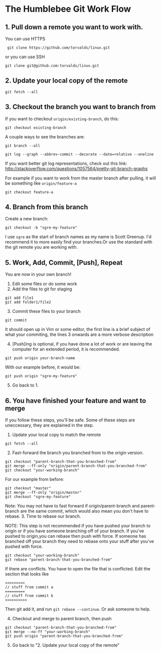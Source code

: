 # The Humblebee Git Work Flow
## 1. Pull down a remote you want to work with.
 
You can use HTTPS
```
 git clone https://github.com/torvalds/linux.git
 ```
 or you can use SSH
 ```
 git clone git@github.com:torvalds/linux.git
 ```
## 2. Update your local copy of the remote                      
 ```                                                          
 git fetch --all                                              
 ```
## 3. Checkout the branch you want to branch from
If you want to checkout `origin/existing-branch`, do this:
```
git checkout existing-branch
```
A couple ways to see the branches are:
```
git branch --all
```
```
git log --graph --abbrev-commit --decorate --date=relative --oneline
```
If you want better git log representations, check out this link: http://stackoverflow.com/questions/1057564/pretty-git-branch-graphs

For example if you want to work from the master branch after pulling, it will be something like `origin/feature-a`
```
git checkout feature-a
```

## 4. Branch from this branch
Create a new branch:
```
git checkout -b "sgre-my-feature"
```
I use `sgre` as the start of branch names as my name is Scott Greenup. I'd recommend it to more easily find your branches.Or use the standard with the git remote you are working with.

## 5. Work, Add, Commit, [Push], Repeat
You are now in your own branch!
 1. Edit some files or do some work
 2. Add the files to git for staging
 ```
 git add file1
 git add folder1/file2
 ```
 3. Commit these files to your branch
 ```
 git commit
 ```
 It should open up in Vim or some editor, the first line is a brief subject of what your commiting, the lines 3 onwards are a more verbose description
 
 4. [Push]ing is optional, if you have done a lot of work or are leaving the computer for an extended period, it is recommended.
 ```
 git push origin your-branch-name
 ```
 With our example before, it would be:
 ```
 git push origin "sgre-my-feature"
 ```
 5. Go back to 1.

## 6. You have finished your feature and want to merge
If you follow these steps, you'll be safe. Some of these steps are uneccessary, they are explained in the step.
 1. Update your local copy to match the remote

 ```
 git fetch --all
 ```

 2. Fast-forward the branch you branched from to the origin version.

 ```
 git checkout "parent-branch-that-you-branched-from"
 git merge --ff-only "origin/parent-branch-that-you-branched-from"
 git checkout "your-working-branch"
 ```

 For our example from before:

 ```
 git checkout "master"
 git merge --ff-only "origin/master"
 git checkout "sgre-my-feature"
 ```

 Note: You may not have to fast forward if origin/parent-branch and parent-branch are the same commit, which would also
 mean you don't have to rebase.
 3. Time to rebase our branch.
 
 NOTE: This step is not recommended if you have pushed your branch to origin or if you have someone branching off of your branch. If you've pushed to origin,you can rebase then push with force. If someone has branched off your branch they need to rebase onto your stuff after you've pushed with force.

 ```
 git checkout "your-working-branch"
 git rebase "parent-branch-that-you-branched-from"
 ```
 If there are conflicts. You have to open the file that is conflicted. Edit the section that looks like
 ```
 <<<<<<<<<
 // stuff from commit a
 =========
 // stuff from commit b
 >>>>>>>>>>
 ```
 Then git add it, and run `git rebase --continue`. Or ask someone to help.
 
 4. Checkout and merge to parent branch, then push
 ```
 git checkout "parent-branch-that-you-branched-from"
 git merge --no-ff "your-working-branch"
 git push origin "parent-branch-that-you-branched-from"
 ```
 
 5. Go back to "2. Update your local copy of the remote"
 
